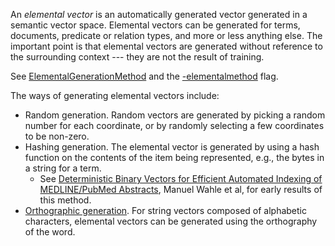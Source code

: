 An _elemental vector_ is an automatically generated vector generated in a semantic vector space. Elemental vectors can be generated for terms, documents, predicate or relation types, and more or less anything else. The important point is that elemental vectors are generated without reference to the surrounding context --- they are not the result of training.

See [ElementalGenerationMethod](https://semanticvectors.googlecode.com/svn/javadoc/latest-stable/pitt/search/semanticvectors/ElementalVectorStore.ElementalGenerationMethod.html) and the [-elementalmethod](https://semanticvectors.googlecode.com/svn/javadoc/latest-stable/pitt/search/semanticvectors/FlagConfig.html#elementalmethod()) flag.

The ways of generating elemental vectors include:

  * Random generation. Random vectors are generated by picking a random number for each coordinate, or by randomly selecting a few coordinates to be non-zero.
  * Hashing generation. The elemental vector is generated by using a hash function on the contents of the item being represented, e.g., the bytes in a string for a term.
    * See [Deterministic Binary Vectors for Efficient Automated Indexing of MEDLINE/PubMed Abstracts](http://proceedings.amia.org/2p8tin/2p8tin/1), Manuel Wahle et al, for early results of this method.
  * [Orthographic generation](OrthographicVectors.md). For string vectors composed of alphabetic characters, elemental vectors can be generated using the orthography of the word.